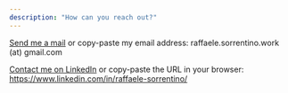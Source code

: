 ```yaml
---
description: "How can you reach out?"
---
```


<a href="mailto:raffaele.sorrentino.work@gmail.com">Send me a mail</a> or copy-paste my email address: raffaele.sorrentino.work (at) gmail.com

<a href="https://www.linkedin.com/in/raffaele-sorrentino/">Contact me on LinkedIn</a> or copy-paste the URL in your browser: https://www.linkedin.com/in/raffaele-sorrentino/
